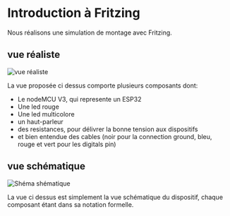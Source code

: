 # Introduction à Fritzing

Nous réalisons une simulation de montage avec Fritzing. 

## vue réaliste
![vue réaliste](sketch.png)

La vue proposée ci dessus comporte plusieurs composants dont:
- Le nodeMCU V3, qui represente un ESP32
- Une led rouge
- Une led multicolore
- un haut-parleur
- des resistances, pour délivrer la bonne tension aux dispositifs
- et bien entendue des cables (noir pour la connection ground, bleu, rouge et vert pour les digitals pin)

## vue schématique
![Shéma shématique](schematique.png)

La vue ci dessus est simplement la vue schématique du dispositif, chaque composant étant dans sa notation formelle.
